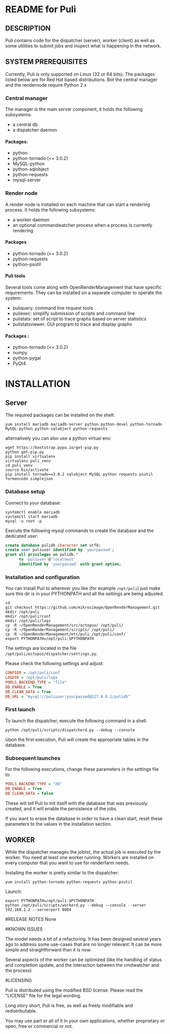 # README for Puli

## DESCRIPTION
Puli contains code for the dispatcher (server), worker (client) as well as some utilities to submit jobs and inspect what is happening in the network.

## SYSTEM PREREQUISITES
Currently, Puli is only supported on Linux (32 or 64 bits). The packages listed below are for Red Hat based distributions. Bot the central manager and the rendernode require Python 2.x

### Central manager
The manager is the main server component, it holds the following subsystems:

* a central db
* a dispatcher daemon

#### Packages:
   * python
   * python-tornado (<= 3.0.2)
   * MySQL-python
   * python-sqlobject
   * python-requests
   * mysql-server

### Render node

A render node is installed on each machine that can start a rendering process.
It holds the following subsystems:

   * a worker daemon
   * an optional commandwatcher process when a process is currently rendering

#### Packages
   * python-tornado (<= 3.0.2)
   * python-requests
   * python-psutil


#### Puli tools

Several tools come along with OpenRenderManagement that have specific requirements.
They can be installed on a separate computer to operate the system:
   * puliquery: command line request tools
   * puliexec: simplify submission of scripts and command line
   * pulistats: set of script to trace graphs based on server statistics
   * pulistatsviewer: GUI program to trace and display graphs

#### Packages :
   * python-tornado (<= 3.0.2)
   * numpy
   * python-pygal
   * PyQt4

# INSTALLATION

## Server
The required packages can be installed on the shell:
```shell
yum install mariadb mariadb-server python python-devel python-tornado MySQL-python python-sqlobject python-requests
```

alternatively you can also use a python virtual env:
```shell
wget https://bootstrap.pypa.io/get-pip.py
python get-pip.py
pip install virtualenv
virtualenv puli_venv
cd puli_venv
source bin/activate
pip install tornado==3.0.2 sqlobject MySQL-python requests psutil formencode simplejson
```

### Database setup

Connect to your database:
```shell
systemctl enable mariadb
systemctl start mariadb
mysql -u root -p
```

Execute the following mysql commands to create the database and the dedicated user:

```sql
create database pulidb character set utf8;
create user puliuser identified by 'yourpasswd';
grant all privileges on pulidb.* 
      to 'puliuser'@'localhost' 
      identified by 'yourpasswd' with grant option;
```

### Installation and configuration
You can install Puli to wherever you like (for example `/opt/puli`) just make sure this dir is in your PYTHONPATH and all the settings are being adjusted.

```shell
cd
git checkout https://github.com/mikrosimage/OpenRenderManagement.git
mkdir /opt/puli
mkdir /opt/puli/conf
mkdir /opt/puli/logs
cp -R ~/OpenRenderManagement/src/octopus/ /opt/puli/
cp -R ~/OpenRenderManagement/scripts/ /opt/puli/
cp -R ~/OpenRenderManagement/etc/puli /opt/puli/conf/
export PYTHONPATH=/opt/puli:$PYTHONPATH
```

The settings are located in the file `/opt/puli/octopus/dispatcher/settings.py`.

Please check the following settings and adjust:
```ini
CONFDIR = /opt/puli/conf
LOGDIR = /opt/puli/logs
POOLS_BACKEND_TYPE = "file"
DB_ENABLE = True
DB_CLEAN_DATA = True
DB_URL = "mysql://puliuser:yourpasswd@127.0.0.1/pulidb"
```
### First launch

To launch the dispatcher, execute the following command in a shell:

    python /opt/puli/scripts/dispatcherd.py --debug --console

Upon the first execution, Puli will create the appropriate tables in the database.

### Subsequent launches

For the following executions, change these parameters in the settings file to:

```ini
POOLS_BACKEND_TYPE = "db"
DB_ENABLE = True
DB_CLEAN_DATA = False
```
These will tell Puli to init itself with the database that was previously created, and it will enable the persistence of the jobs.

If you want to erase the database in order to have a clean start, reset these parameters to the values in the installation section.

## WORKER

While the dispatcher manages the joblist, the actual job is executed by the worker. You need at least one worker running. Workers are installed on every computer that you want to use for renderfarm needs.

Installing the worker is pretty similar to the dispatcher:

```shell
yum install python-tornado python-requests python-psutil
```

Launch:
```
export PYTHONPATH=/opt/puli:$PYTHONPATH
python /opt/puli/scripts/workerd.py --debug --console --server 192.168.1.2 --serverport 8004
```


#RELEASE NOTES
None


#KNOWN ISSUES


The model needs a bit of a refactoring. It has been designed several years ago to address some use-cases that are no longer relevant.
It can be more simple and straightforward than it is now.

Several aspects of the worker can be optimized (like the handling of status and completion update, and the interaction between the cmdwatcher and the process)


#LICENSING


Puli is distributed using the modified BSD license. Please read the "LICENSE" file for the legal wording.

Long story short, Puli is free, as well as freely modifiable and redistributable.

You may use part or all of it in your own applications, whether proprietary or open, free or commercial or not.

